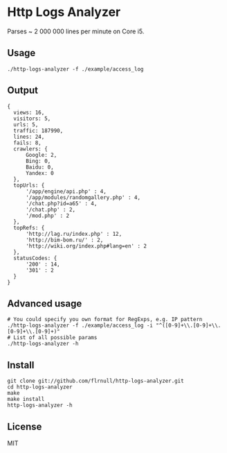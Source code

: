 Http Logs Analyzer
==================

Parses ~ 2 000 000 lines per minute on Core i5. 

Usage
-----

```shell
./http-logs-analyzer -f ./example/access_log
```

Output
------

```shell
{
  views: 16,
  visitors: 5,
  urls: 5,
  traffic: 187990,
  lines: 24,
  fails: 8,
  crawlers: {
      Google: 2,
      Bing: 0,
      Baidu: 0,
      Yandex: 0
  },
  topUrls: {
      '/app/engine/api.php' : 4,
      '/app/modules/randomgallery.php' : 4,
      '/chat.php?id=a65' : 4,
      '/chat.php' : 2,
      '/mod.php' : 2
  },
  topRefs: {
      'http://lag.ru/index.php' : 12,
      'http://bim-bom.ru/' : 2,
      'http://wiki.org/index.php#lang=en' : 2
  },
  statusCodes: {
      '200' : 14,
      '301' : 2
  }
}
```

Advanced usage
-----

```shell
# You could specify you own format for RegExps, e.g. IP pattern
./http-logs-analyzer -f ./example/access_log -i "^([0-9]+\\.[0-9]+\\.[0-9]+\\.[0-9]+)"
# List of all possible params
./http-logs-analyzer -h
```

Install
-------

```shell
git clone git://github.com/flrnull/http-logs-analyzer.git
cd http-logs-analyzer
make
make install
http-logs-analyzer -h
```

License
-------

MIT
